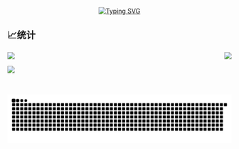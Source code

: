 <p align='center'>
  <a href="https://git.io/typing-svg"><img src="https://readme-typing-svg.herokuapp.com?font=Fira+Code&pause=1000&background=FF5FC804&random=false&width=435&separator=%3C&lines=if(you+%3D+'welcome')+printf('Hello');%3Cto+be+continue..." alt="Typing SVG" /></a>
</p>

## 📈统计

<span>
  <img align="left" src="https://github-readme-stats.vercel.app/api?username=demonq0q&hide=issues&show_icons=true&theme=white" />
</span>

<span>
  <img align="right" src="https://github-readme-stats.vercel.app/api/top-langs/?username=anuraghazra&layout=compact" />
</span>

<p>&nbsp</p>

<div>
  <img src="https://github-readme-activity-graph.vercel.app/graph?username=demonq0q&bg_color=ffffff&color=000000&line=00eeff&point=ffcf24&area=true&hide_border=true" />
</div>

<p>&nbsp</p>

![code-svg](arrest/code-contribute.svg)

